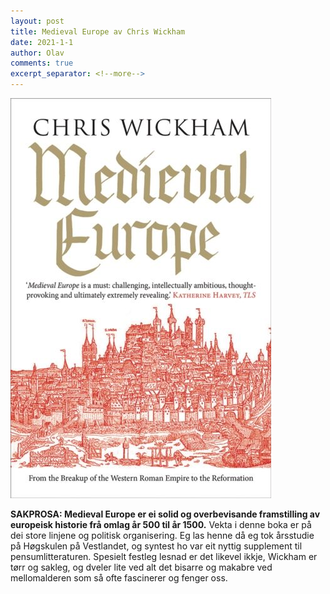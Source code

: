 ```yaml
---
layout: post
title: Medieval Europe av Chris Wickham
date: 2021-1-1
author: Olav
comments: true
excerpt_separator: <!--more-->
---
```


![Omslaget til Medieval Europe viser ei teikning av ein mellomalderby.](/images/medieval.jpg)

**SAKPROSA: Medieval Europe er ei solid og overbevisande framstilling av europeisk historie frå omlag år 500 til år 1500.** Vekta i denne boka er på dei store linjene og politisk organisering.  <!--more--> Eg las henne då eg tok årsstudie på Høgskulen på Vestlandet, og syntest ho var eit nyttig supplement til pensumlitteraturen. Spesielt festleg lesnad er det likevel ikkje, Wickham er tørr og sakleg, og dveler lite ved alt det bisarre og makabre ved mellomalderen som så ofte fascinerer og fenger oss.